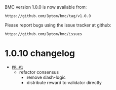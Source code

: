 BMC version 1.0.0 is now available from:

    https://github.com/Bytom/bmc/tag/v1.0.0

Please report bugs using the issue tracker at github:

    https://github.com/Bytom/bmc/issues


1.0.10 changelog
================

+ [`PR #1`](https://github.com/Bytom/bmc/pull/1)
    - refactor consensus 
        - remove slash-logic
        - distribute reward to validator directly
